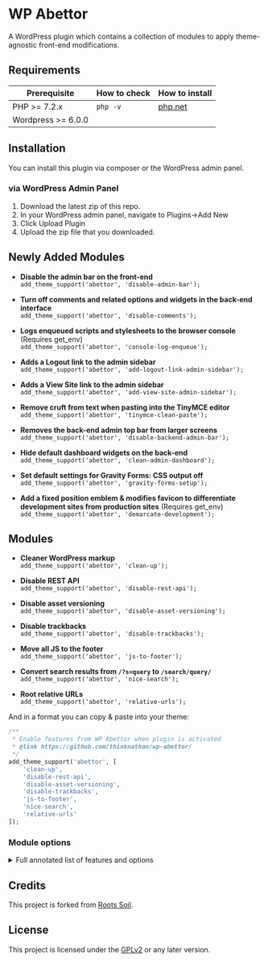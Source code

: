 # WP Abettor

A WordPress plugin which contains a collection of modules to apply theme-agnostic front-end modifications.

## Requirements

<table>
  <thead>
    <tr>
      <th>Prerequisite</th>
      <th>How to check</th>
      <th>How to install</th>
    </tr>
  </thead>
  <tbody>
    <tr>
      <td>PHP &gt;= 7.2.x</td>
      <td><code>php -v</code></td>
      <td>
        <a href="http://php.net/manual/en/install.php">php.net</a>
      </td>
    </tr>
		<tr>
			<td>Wordpress &gt;= 6.0.0</td>
			<td></td>
			<td></td>
		</tr>
  </tbody>
</table>

## Installation

You can install this plugin via composer or the WordPress admin panel.

### via WordPress Admin Panel

1. Download the latest zip of this repo.
2. In your WordPress admin panel, navigate to Plugins->Add New
3. Click Upload Plugin
4. Upload the zip file that you downloaded.

## Newly Added Modules

- **Disable the admin bar on the front-end**<br>
  `add_theme_support('abettor', 'disable-admin-bar');`

- **Turn off comments and related options and widgets in the back-end interface**<br>
  `add_theme_support('abettor', 'disable-comments');`

- **Logs enqueued scripts and stylesheets to the browser console** (Requires get_env)<br>
  `add_theme_support('abettor', 'console-log-enqueue');`

- **Adds a Logout link to the admin sidebar**<br>
  `add_theme_support('abettor', 'add-logout-link-admin-sidebar');`

- **Adds a View Site link to the admin sidebar**<br>
  `add_theme_support('abettor', 'add-view-site-admin-sidebar');`

- **Remove cruft from text when pasting into the TinyMCE editor**<br>
  `add_theme_support('abettor', 'tinymce-clean-paste');`

- **Removes the back-end admin top bar from larger screens**<br>
  `add_theme_support('abettor', 'disable-backend-admin-bar');`

- **Hide default dashboard widgets on the back-end**<br>
  `add_theme_support('abettor', 'clean-admin-dashboard');`

- **Set default settings for Gravity Forms: CSS output off**<br>
  `add_theme_support('abettor', 'gravity-forms-setup');`

- **Add a fixed position emblem & modifies favicon to differentiate development sites from production sites** (Requires get_env)<br>
  `add_theme_support('abettor', 'demarcate-development');`

## Modules

- **Cleaner WordPress markup**<br>
  `add_theme_support('abettor', 'clean-up');`

- **Disable REST API**<br>
  `add_theme_support('abettor', 'disable-rest-api');`

- **Disable asset versioning**<br>
  `add_theme_support('abettor', 'disable-asset-versioning');`

- **Disable trackbacks**<br>
  `add_theme_support('abettor', 'disable-trackbacks');`

- **Move all JS to the footer**<br>
  `add_theme_support('abettor', 'js-to-footer');`

- **Convert search results from `/?s=query` to `/search/query/`**<br>
  `add_theme_support('abettor', 'nice-search');`

- **Root relative URLs**<br>
  `add_theme_support('abettor', 'relative-urls');`

And in a format you can copy & paste into your theme:

```php
/**
 * Enable features from WP Abettor when plugin is activated
 * @link https://github.com/thinknathan/wp-abettor/
 */
add_theme_support('abettor', [
    'clean-up',
    'disable-rest-api',
    'disable-asset-versioning',
    'disable-trackbacks',
    'js-to-footer',
    'nice-search',
    'relative-urls'
]);
```

### Module options

<details>
<summary>Full annotated list of features and options</summary>

```php

/**
 * Enable features from WP Abettor when plugin is activated
 * @link https://github.com/thinknathan/wp-abettor/
 */
add_theme_support('abettor', [
    /**
     * Clean up WordPress
     */
    'clean-up' => [
        /**
         * Obscure and suppress WordPress information.
         */
        'wp_obscurity',

        /**
         * Disable WordPress emojis.
         */
        'disable_emojis',

        /**
         * Disable Gutenberg block library CSS.
         */
        'disable_gutenberg_block_css',

        /**
         * Disable extra RSS feeds.
         */
        'disable_extra_rss',

        /**
         * Disable recent comments CSS.
         */
        'disable_recent_comments_css',

        /**
         * Disable gallery CSS.
         */
        'disable_gallery_css',

        /**
         * Clean HTML5 markup.
         */
        'clean_html5_markup',
    ],

    /**
     * Disable WordPress REST API
     */
    'disable-rest-api',

    /**
     * Remove version query string from all styles and scripts
     */
    'disable-asset-versioning',

    /**
     * Disables trackbacks/pingbacks
     */
    'disable-trackbacks',

    /**
     * Moves all scripts to wp_footer action
     */
    'js-to-footer',

    /**
     * Redirects search results from /?s=query to /search/query/, converts %20 to +
     *
     * @link http://txfx.net/wordpress-plugins/nice-search/
     */
    'nice-search',

    /**
     * Convert absolute URLs to relative URLs
     *
     * Inspired by {@link https://web.archive.org/web/20180529232418/http://www.456bereastreet.com/archive/201010/how_to_make_wordpress_urls_root_relative/}
     */
    'relative-urls',
]);
```

</details>

## Credits

This project is forked from [Roots Soil](https://github.com/roots/soil/).

## License

This project is licensed under the [GPLv2](https://github.com/thinknathan/wp-abettor/blob/master/LICENSE.txt) or any later version.
